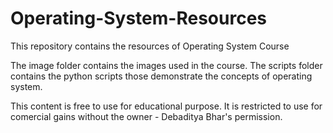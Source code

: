 # Operating-System-Resources
This repository contains the resources of Operating System Course

The image folder contains the images used in the course.
The scripts folder contains the python scripts those demonstrate the concepts of operating system.

This content is free to use for educational purpose. It is restricted to use for comercial gains without the owner - Debaditya Bhar's permission.
